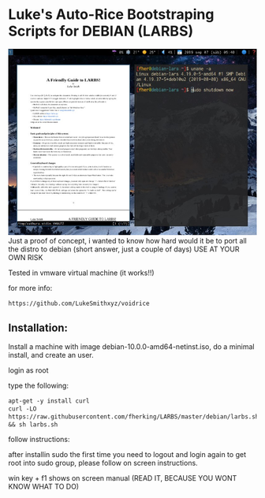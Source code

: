 # Luke's Auto-Rice Bootstraping Scripts for DEBIAN (LARBS)
![alt text](https://raw.githubusercontent.com/fherking/LARBS/master/larbs-debian.jpg)
Just a proof of concept, i wanted to know how hard would it be to port all the distro to debian (short answer, just a couple of days)
USE AT YOUR OWN RISK

Tested in vmware virtual machine (it works!!)

for more info: 

	https://github.com/LukeSmithxyz/voidrice

## Installation:

Install a machine with image debian-10.0.0-amd64-netinst.iso, do a minimal install, and create an user.

login as root

type the following:

	apt-get -y install curl
	curl -LO https://raw.githubusercontent.com/fherking/LARBS/master/debian/larbs.sh && sh larbs.sh
	
follow instructions:

after installin sudo the first time you need to logout and login again to get root into sudo group, please follow on screen instructions.

win key + f1  shows on screen manual (READ IT, BECAUSE YOU WONT KNOW WHAT TO DO)
